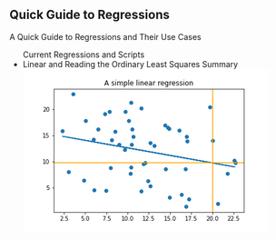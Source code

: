 <h2>Quick Guide to Regressions</h2>

<p> A Quick Guide to Regressions and Their Use Cases <br>

  
<ul>Current Regressions and Scripts<br>
  <li>Linear and Reading the Ordinary Least Squares Summary <br>
  <img src="https://github.com/pentagonalprism/Regressions/blob/main/linearregression.png?raw=true">
  </li>
</ul>
  </p>
